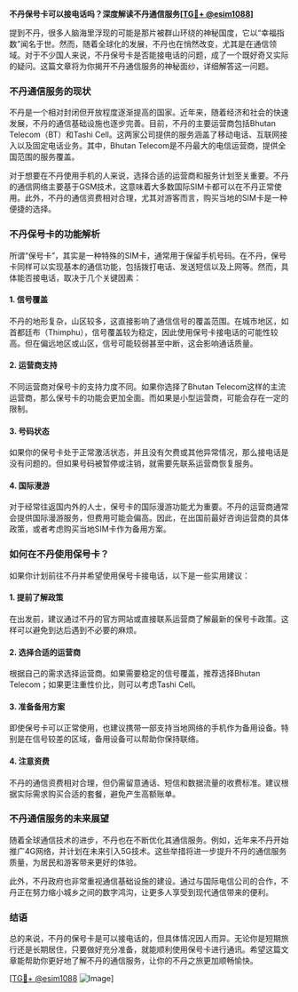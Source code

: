 **不丹保号卡可以接电话吗？深度解读不丹通信服务[[TG💪+ @esim1088](https://t.me/s/esim1088)]**

提到不丹，很多人脑海里浮现的可能是那片被群山环绕的神秘国度，它以“幸福指数”闻名于世。然而，随着全球化的发展，不丹也在悄然改变，尤其是在通信领域。对于不少国人来说，不丹保号卡是否能接电话的问题，成了一个既好奇又实际的疑问。这篇文章将为你揭开不丹通信服务的神秘面纱，详细解答这一问题。

### 不丹通信服务的现状

不丹是一个相对封闭但开放程度逐渐提高的国家。近年来，随着经济和社会的快速发展，不丹的通信基础设施也逐步完善。目前，不丹的主要运营商包括Bhutan Telecom（BT）和Tashi Cell。这两家公司提供的服务涵盖了移动电话、互联网接入以及固定电话业务。其中，Bhutan Telecom是不丹最大的电信运营商，提供全国范围的服务覆盖。

对于想要在不丹使用手机的人来说，选择合适的运营商和服务计划至关重要。不丹的通信网络主要基于GSM技术，这意味着大多数国际SIM卡都可以在不丹正常使用。此外，不丹的通信资费相对合理，尤其对游客而言，购买当地的SIM卡是一种便捷的选择。

### 不丹保号卡的功能解析

所谓“保号卡”，其实是一种特殊的SIM卡，通常用于保留手机号码。在不丹，保号卡同样可以实现基本的通信功能，包括拨打电话、发送短信以及上网等。然而，具体能否接电话，取决于几个关键因素：

#### 1. **信号覆盖**
   不丹的地形复杂，山区较多，这直接影响了通信信号的覆盖范围。在城市地区，如首都廷布（Thimphu），信号覆盖较为稳定，因此使用保号卡接电话的可能性较高。但在偏远地区或山区，信号可能较弱甚至中断，这会影响通话质量。

#### 2. **运营商支持**
   不同运营商对保号卡的支持力度不同。如果你选择了Bhutan Telecom这样的主流运营商，那么保号卡的功能会更加全面。而如果是小型运营商，可能会存在一定的限制。

#### 3. **号码状态**
   如果你的保号卡处于正常激活状态，并且没有欠费或其他异常情况，那么接电话是没有问题的。但如果号码被暂停或注销，就需要先联系运营商恢复服务。

#### 4. **国际漫游**
   对于经常往返国内外的人士，保号卡的国际漫游功能尤为重要。不丹的运营商通常会提供国际漫游服务，但费用可能会偏高。因此，在出国前最好咨询运营商的具体政策，或者考虑购买当地SIM卡作为备用方案。

### 如何在不丹使用保号卡？

如果你计划前往不丹并希望使用保号卡接电话，以下是一些实用建议：

#### 1. **提前了解政策**
   在出发前，建议通过不丹的官方网站或直接联系运营商了解最新的保号卡政策。这样可以避免到达后遇到不必要的麻烦。

#### 2. **选择合适的运营商**
   根据自己的需求选择运营商。如果需要稳定的信号覆盖，推荐选择Bhutan Telecom；如果更注重性价比，则可以考虑Tashi Cell。

#### 3. **准备备用方案**
   即使保号卡可以正常使用，也建议携带一部支持当地网络的手机作为备用设备。特别是在信号较差的区域，备用设备可以帮助你保持联络。

#### 4. **注意资费**
   不丹的通信资费相对合理，但仍需留意通话、短信和数据流量的收费标准。建议根据实际需求购买合适的套餐，避免产生高额账单。

### 不丹通信服务的未来展望

随着全球通信技术的进步，不丹也在不断优化其通信服务。例如，近年来不丹开始推广4G网络，并计划在未来引入5G技术。这些举措将进一步提升不丹的通信服务质量，为居民和游客带来更好的体验。

此外，不丹政府也非常重视通信基础设施的建设。通过与国际电信公司的合作，不丹正在努力缩小城乡之间的数字鸿沟，让更多人享受到现代通信带来的便利。

### 结语

总的来说，不丹的保号卡是可以接电话的，但具体情况因人而异。无论你是短期旅行还是长期居住，只要做好充分准备，就能顺利使用保号卡进行通讯。希望这篇文章能帮助你更好地了解不丹的通信服务，让你的不丹之旅更加顺畅愉快。

[[TG💪+ @esim1088](https://t.me/s/esim1088) ![Image](https://i.postimg.cc/4NQfJmqS/Snipaste-2025-05-13-00-14-12.png)]